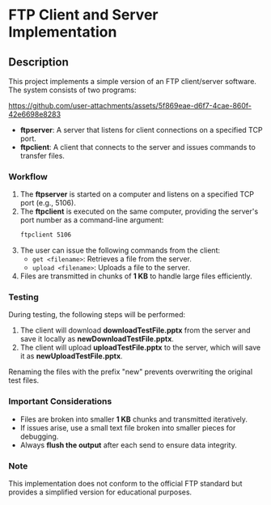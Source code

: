# FTP Client and Server Implementation

## Description
This project implements a simple version of an FTP client/server software. The system consists of two programs:

https://github.com/user-attachments/assets/5f869eae-d6f7-4cae-860f-42e6698e8283


- **ftpserver**: A server that listens for client connections on a specified TCP port.
- **ftpclient**: A client that connects to the server and issues commands to transfer files.

### Workflow
1. The **ftpserver** is started on a computer and listens on a specified TCP port (e.g., 5106).
2. The **ftpclient** is executed on the same computer, providing the server's port number as a command-line argument:
   ```sh
   ftpclient 5106
   ```
3. The user can issue the following commands from the client:
   - `get <filename>`: Retrieves a file from the server.
   - `upload <filename>`: Uploads a file to the server.
4. Files are transmitted in chunks of **1 KB** to handle large files efficiently.

### Testing
During testing, the following steps will be performed:
1. The client will download **downloadTestFile.pptx** from the server and save it locally as **newDownloadTestFile.pptx**.
2. The client will upload **uploadTestFile.pptx** to the server, which will save it as **newUploadTestFile.pptx**.

Renaming the files with the prefix "new" prevents overwriting the original test files.

### Important Considerations
- Files are broken into smaller **1 KB** chunks and transmitted iteratively.
- If issues arise, use a small text file broken into smaller pieces for debugging.
- Always **flush the output** after each send to ensure data integrity.

### Note
This implementation does not conform to the official FTP standard but provides a simplified version for educational purposes.


